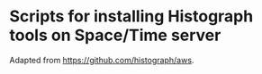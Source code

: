 # Scripts for installing Histograph tools on Space/Time server

Adapted from https://github.com/histograph/aws.
